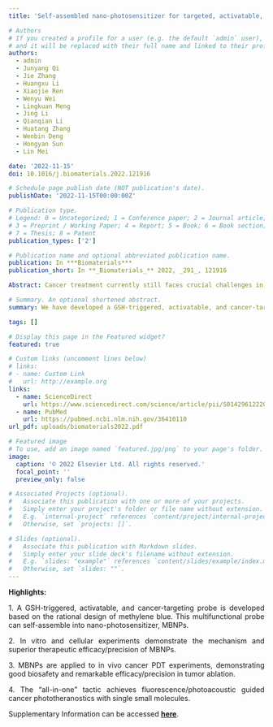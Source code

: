 ```yaml
---
title: 'Self-assembled nano-photosensitizer for targeted, activatable, and biosafe cancer phototheranostics'

# Authors
# If you created a profile for a user (e.g. the default `admin` user), write the username (folder name) here
# and it will be replaced with their full name and linked to their profile.
authors:
  - admin
  - Junyang Qi
  - Jie Zhang
  - Huangxu Li
  - Xiaojie Ren
  - Wenyu Wei
  - Lingkuan Meng
  - Jing Li
  - Qianqian Li
  - Huatang Zhang
  - Wenbin Deng
  - Hongyan Sun
  - Lin Mei

date: '2022-11-15'
doi: 10.1016/j.biomaterials.2022.121916

# Schedule page publish date (NOT publication's date).
publishDate: '2022-11-15T00:00:00Z'

# Publication type.
# Legend: 0 = Uncategorized; 1 = Conference paper; 2 = Journal article;
# 3 = Preprint / Working Paper; 4 = Report; 5 = Book; 6 = Book section;
# 7 = Thesis; 8 = Patent
publication_types: ['2']

# Publication name and optional abbreviated publication name.
publication: In ***Biomaterials***
publication_short: In **_Biomaterials_** 2022, _291_, 121916

Abstract: Cancer treatment currently still faces crucial challenges in therapeutic effectiveness, precision, and complexity. Photodynamic therapy (PDT) as a non-invasive tactic has earned widespread popularity for its excellent therapeutic output, flexibility, and restrained toxicity. Nonetheless, drawbacks, including low efficiency, poor cancer specificity, and limited therapeutic depth, remain considerable during the cancer treatment. Although great effort has been made to improve the performance, the overall efficiency and biosafety are still ambiguous and unable to meet urgent clinical needs. Herein, this study integrates merits from previous PDT strategies and develops a cancer-targeting, activatable, biosafe photosensitizer. Owing to excellent self-assembly ability, this photosensitizer can be conveniently prepared as multifunctional nano-photosensitizers, namely MBNPs, and applied to in vivo cancer phototheranostics in “all-in-one” mode. This study successfully verifies the mechanism of MBNPs, then deploys them to cell-based and in vivo cancer PDT. Based on the unique cancer microenvironment, MBNPs achieve precise distribution, accumulation, and activation towards the tumor, releasing methylene blue as a potent photosensitizer for phototherapy. The PDT outcome demonstrates MBNPs’ superior cancer specificity, remarkable PDT efficacy, and negligible toxicity. Meanwhile, in vivo NIR fluorescence and photoacoustic imaging have been utilized to guide the PDT treatment synergistically. Additionally, the biosafety of the MBNPs-based PDT treatment is ensured, thus providing potential for future clinical studies.

# Summary. An optional shortened abstract.
summary: We have developed a GSH-triggered, activatable, and cancer-targeting probe, MBP, based on our rational design of a small NIRF photosensitizer, methylene blue. This multifunctional probe can self-assemble and present as nano-photosensitizer, MBNPs. Hence, an “all-in-one” cancer phototheranostic strategy with multiple cancer-targeting abilities and upgraded PDT mode has been proposed and established. 

tags: []

# Display this page in the Featured widget?
featured: true

# Custom links (uncomment lines below)
# links:
# - name: Custom Link
#   url: http://example.org
links:
  - name: ScienceDirect
    url: https://www.sciencedirect.com/science/article/pii/S0142961222005567
  - name: PubMed
    url: https://pubmed.ncbi.nlm.nih.gov/36410110
url_pdf: uploads/biomaterials2022.pdf

# Featured image
# To use, add an image named `featured.jpg/png` to your page's folder.
image:
  caption: '© 2022 Elsevier Ltd. All rights reserved.'
  focal_point: ''
  preview_only: false

# Associated Projects (optional).
#   Associate this publication with one or more of your projects.
#   Simply enter your project's folder or file name without extension.
#   E.g. `internal-project` references `content/project/internal-project/index.md`.
#   Otherwise, set `projects: []`.

# Slides (optional).
#   Associate this publication with Markdown slides.
#   Simply enter your slide deck's filename without extension.
#   E.g. `slides: "example"` references `content/slides/example/index.md`.
#   Otherwise, set `slides: ""`.
---
```


**Highlights:**
<p style='text-align: justify;'> 1. A GSH-triggered, activatable, and cancer-targeting probe is developed based on the rational design of methylene blue. This multifunctional probe can self-assemble into nano-photosensitizer, MBNPs. </p>
<p style='text-align: justify;'> 2. In vitro and cellular experiments demonstrate the mechanism and superior therapeutic efficacy/precision of MBNPs. </p>
<p style='text-align: justify;'> 3. MBNPs are applied to in vivo cancer PDT experiments, demonstrating good biosafety and remarkable efficacy/precision in tumor ablation. </p>
<p style='text-align: justify;'> 4. The “all-in-one” tactic achieves fluorescence/photoacoustic guided cancer phototheranostics with single small molecules. </p>

Supplementary Information can be accessed [**here**](uploads/biomaterials2022si.pdf).
